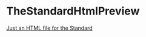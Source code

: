 # TheStandardHtmlPreview
<a href="https://sharaf-mansour.github.io/TheStandardHtmlPreview/The%20Standard.html">
  Just an HTML file for the Standard
 </a>
